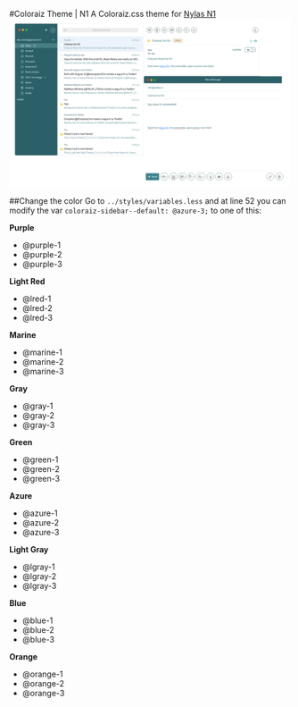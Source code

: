 #Coloraiz Theme | N1
A Coloraiz.css theme for <a href="https://nylas.com/">Nylas N1</a>
![Screenshot_1](Screen-azure-3.png)

##Change the color
Go to ```../styles/variables.less``` and at line 52 you can modify the var ```coloraiz-sidebar--default: @azure-3;``` to one of this:

**Purple**
- @purple-1
- @purple-2
- @purple-3
 
**Light Red**
- @lred-1 
- @lred-2 
- @lred-3 
 
**Marine**
- @marine-1
- @marine-2
- @marine-3
 
**Gray**
- @gray-1 
- @gray-2 
- @gray-3 
 
**Green**
- @green-1 
- @green-2 
- @green-3 
 
**Azure**
- @azure-1 
- @azure-2 
- @azure-3 
 
**Light Gray**
- @lgray-1
- @lgray-2
- @lgray-3
 
**Blue**
- @blue-1 
- @blue-2
- @blue-3
 
**Orange**
- @orange-1
- @orange-2
- @orange-3
